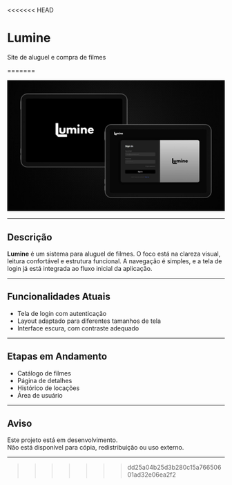 <<<<<<< HEAD
# Lumine
Site de aluguel e compra de filmes






=======
<p align="center">
  <img src="https://github.com/Mvclr/Lumine/blob/main/view/images/img-readme2.jpg?raw=true" alt="Lumine Tela Login" width="1100"/>
</p>

---

## Descrição

**Lumine** é um sistema para aluguel de filmes. O foco está na clareza visual, leitura confortável e estrutura funcional. A navegação é simples, e a tela de login já está integrada ao fluxo inicial da aplicação.

---

## Funcionalidades Atuais

- Tela de login com autenticação
- Layout adaptado para diferentes tamanhos de tela
- Interface escura, com contraste adequado

---

## Etapas em Andamento

- Catálogo de filmes
- Página de detalhes
- Histórico de locações
- Área de usuário

---

## Aviso

Este projeto está em desenvolvimento.  
Não está disponível para cópia, redistribuição ou uso externo.

---
>>>>>>> dd25a04b25d3b280c15a76650601ad32e06ea2f2
